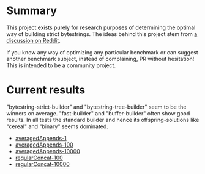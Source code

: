 # Summary

This project exists purely for research purposes of determining the optimal way of building strict bytestrings. The ideas behind this project stem from [a discussion on Reddit](https://www.reddit.com/r/haskell/comments/3qj53a/an_alternative_bytestring_builder/).

If you know any way of optimizing any particular benchmark or can suggest another benchmark subject, instead of complaining, PR without hesitation! This is intended to be a community project.

# Current results

"bytestring-strict-builder" and "bytestring-tree-builder" seem to be the winners on average. "fast-builder" and "buffer-builder" often show good results. In all tests the standard builder and hence its offspring-solutions like "cereal" and "binary" seems dominated.

* [averagedAppends-1](http://haskell-perf.github.io/bytestring-builders/results/averagedAppends-1.html)
* [averagedAppends-100](http://haskell-perf.github.io/bytestring-builders/results/averagedAppends-100.html)
* [averagedAppends-10000](http://haskell-perf.github.io/bytestring-builders/results/averagedAppends-10000.html)
* [regularConcat-100](http://haskell-perf.github.io/bytestring-builders/results/regularConcat-100.html)
* [regularConcat-10000](http://haskell-perf.github.io/bytestring-builders/results/regularConcat-10000.html)
